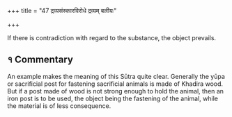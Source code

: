 +++
title = "47 द्रव्यसंस्कारविरोधे द्रव्यम् बलीयः"

+++

If there is contradiction with regard to the substance, the object prevails.

## १ Commentary

An example makes the meaning of this Sūtra quite clear. Generally the yūpa or sacrificial post for fastening sacrificial animals is made of Khadira wood. But if a post made of wood is not strong enough to hold the animal, then an iron post is to be used, the object being the fastening of the animal, while the material is of less consequence.
